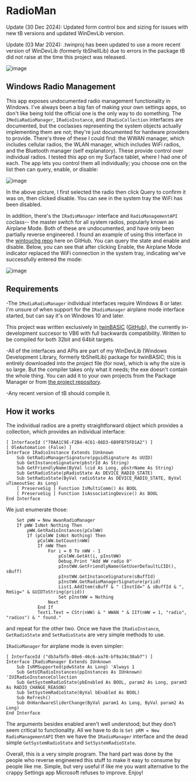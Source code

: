 # RadioMan

Update (30 Dec 2024): Updated form control box and sizing for issues with new tB versions and updated WinDevLib version.

Update (03 Mar 2024): .twinproj has been updated to use a more recent version of WinDevLib (formerly tbShellLib) due to errors in the package tB did not raise at the time this project was released.

![image](https://github.com/fafalone/RadioMan/assets/7834493/c0dc270a-2bcd-4002-bb7c-28c18441f739)

## Windows Radio Management

This app exposes undocumented radio management functionality in Windows. I've always been a big fan of making your own settings apps, so don't like being told the official one is the only way to do something. The `IMediaRadioManager`, `IRadioInstance`, and `IRadioCollection` interfaces are documented, but the coclasses representing the system objects actually implementing them are not; they're just documented for hardware providers to provide. There's three of these I could find: the WWAN manager, which includes cellular radios, the WLAN manager, which includes WiFi radios, and the Bluetooth manager (self explanatory).  These provide control over individual radios. I tested this app on my Surface tablet, where I had one of each. The app lets you control them all individually; you choose one on the list then can query, enable, or disable:

![image](https://github.com/fafalone/RadioMan/assets/7834493/00ab882e-38c4-424f-90d3-40f502a16a9d)

In the above picture, I first selected the radio then click Query to confirm it was on, then clicked disable. You can see in the system tray the WiFi has been disabled.

In addition, there's the `IRadioManager` interface and `RadioManagementAPI` coclass-- the master switch for all system radios, popularly known as Airplane Mode. Both of these are undocumented, and have only been partially reverse engineered. I found an example of using this interface in the [wintouchg repo](https://github.com/GrieferAtWork/wintouchg) here on GitHub. You can query the state and enable and disable. Below, you can see that after clicking Enable, the Airplane Mode indicator replaced the WiFi connection in the system tray, indicating we've successfully entered the mode:

![image](https://github.com/fafalone/RadioMan/assets/7834493/8a1978b5-88d3-4d19-ae64-d6063f169639)


## Requirements

-The `IMediaRadioManager` individual interfaces require Windows 8 or later. I'm unsure of when support for the `IRadioManager` airplane mode interface started, but can say it's on Windows 10 and later.

This project was written exclusively in [twinBASIC](https://twinbasic.com/) ([GitHub](https://github.com/twinbasic/twinbasic)), the currently in-development succesor to VB6 with full backwards compatibility. Written to be compiled for both 32bit and 64bit targets.

-All of the interfaces and APIs are part of my WinDevLib (Windows Development Library, formerly tbShellLib) package for twinBASIC; this is entirely downloaded into the project file (for now), which is why the size is so large. But the compiler takes only what it needs; the exe doesn't contain the whole thing. You can add it to your own projects from the Package Manager or from [the project repository](https://github.com/fafalone/WinDevLib).

-Any recent version of tB should compile it.

## How it works

The individual radios are a pretty straightforward object which provides a collection, which provides an individual interface:

```vba
[ InterfaceId ("70AA1C9E-F2B4-4C61-86D3-6B9FB75FD1A2") ]
[ OleAutomation (False) ]
Interface IRadioInstance Extends IUnknown
    Sub GetRadioManagerSignature(pguidSignature As UUID)
    Sub GetInstanceSignature(pbstrId As String)
    Sub GetFriendlyName(ByVal lcid As Long, pbstrName As String)
    Sub GetRadioState(pRadioState As DEVICE_RADIO_STATE)
    Sub SetRadioState(ByVal radioState As DEVICE_RADIO_STATE, ByVal uTimeoutSec As Long)
    [ PreserveSig ] Function IsMultiComm() As BOOL
    [ PreserveSig ] Function IsAssociatingDevice() As BOOL
End Interface
```

We just enumerate those:

```vba
    Set pWW = New WwanRadioManager
    If pWW IsNot Nothing Then
        pWW.GetRadioInstances(pColWW)
        If (pColWW IsNot Nothing) Then
            pColWW.GetCount(nWW)
            If nWW Then
                For i = 0 To nWW - 1
                    pColWW.GetAt(i, pInstWW)
                    Debug.Print "Add WW radio 0"
                    pInstWW.GetFriendlyName(GetUserDefaultLCID(), sBuff)
                    pInstWW.GetInstanceSignature(sBuffId)
                    pInstWW.GetRadioManagerSignature(priid)
                    List1.AddItem(sBuff & " (InstId=" & sBuffId & ", RmSig=" & GUIDToString(priid))
                    Set pInstWW = Nothing
                Next
            End If
            Text1.Text = CStr(nWW) & " WWAN " & IIf(nWW = 1, "radio", "radios") & " found."
```

and repeat for the other two. Once we have the `IRadioInstance`, `GetRadioState` and `SetRadioState` are very simple methods to use.



`IRadioManager` for airplane mode is even simpler:

```vba
[ InterfaceId ("db3afbfb-08e6-46c6-aa70-bf9a34c30ab7") ]
Interface IRadioManager Extends IUnknown
    Sub IsRMSupported(pdwState As Long) 'Always 1
    Sub GetUIRadioInstances(ppInstances As IUnknown) 'IUIRadioInstanceCollection
    Sub GetSystemRadioState(pbEnabled As BOOL, param2 As Long, param3 As RADIO_CHANGE_REASON)
    Sub SetSystemRadioState(ByVal bEnabled As BOOL)
    Sub Refresh()
    Sub OnHardwareSliderChange(ByVal param1 As Long, ByVal param2 As Long)
End Interface
```

The arguments besides enabled aren't well understood; but they don't seem critical to functionality. All we have to do is `Set pRM = New RadioManagementAPI` then we have the `IRadioManager` interface and the dead simple `GetSystemRadioState` and `SetSystemRadioState`.

Overall, this is a very simple program. The hard part was done by the people who reverse engineered this stuff to make it easy to consume by people like me. Simple, but very useful if like me you want alternative to the crappy Settings app Microsoft refuses to improve. Enjoy!

